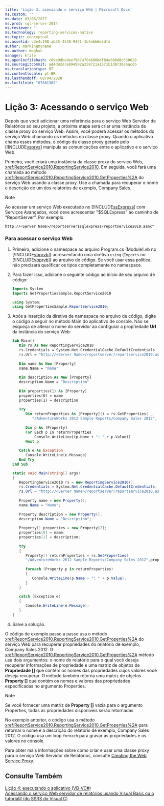 ```yaml
---
title: 'Lição 3: acessando o serviço Web | Microsoft Docs'
ms.custom: ''
ms.date: 03/06/2017
ms.prod: sql-server-2014
ms.reviewer: ''
ms.technology: reporting-services-native
ms.topic: conceptual
ms.assetid: c3e4c198-ab35-4548-9471-1b4e6b6e5dfd
author: markingmyname
ms.author: maghan
manager: kfile
ms.openlocfilehash: c69e0dbe9eef987a764686bdf84e68bd8c530628
ms.sourcegitcommit: ad4d92dce894592a259721a1571b1d8736abacdb
ms.translationtype: MT
ms.contentlocale: pt-BR
ms.lasthandoff: 08/04/2020
ms.locfileid: "87681302"
---
```

# <a name="lesson-3-accessing-the-web-service"></a>Lição 3: Acessando o serviço Web
  Depois que você adicionar uma referência para o serviço Web Servidor de Relatórios ao seu projeto, a próxima etapa será criar uma instância da classe proxy do serviço Web. Assim, você poderá acessar os métodos do serviço Web chamando os métodos na classe proxy. Quando o aplicativo chama esses métodos, o código da classe proxy gerado pelo [!INCLUDE[vsprvs](../includes/vsprvs-md.md)] manipula as comunicações entre o aplicativo e o serviço Web.  
  
 Primeiro, você criará uma instância da classe proxy do serviço Web, <xref:ReportService2010.ReportingService2010>. Em seguida, você fará uma chamada ao método <xref:ReportService2010.ReportingService2010.GetProperties%2A> do serviço Web usando a classe proxy. Use a chamada para recuperar o nome e descrição de um dos relatórios de exemplo, Company Sales.  
  
> [!NOTE]  
>  Ao acessar um serviço Web executado no [!INCLUDE[ssExpress](../includes/ssexpress-md.md)] com Serviços Avançados, você deve acrescentar "$SQLExpress" ao caminho de "ReportServer". Por exemplo:  
>   
>  `http://<Server Name>/reportserver$sqlexpress/reportservice2010.asmx"`  
  
### <a name="to-access-the-web-service"></a>Para acessar o serviço Web  
  
1.  Primeiro, adicione o namespace ao arquivo Program.cs (Module1.vb no [!INCLUDE[vbprvb](../includes/vbprvb-md.md)]) acrescentando uma diretiva `using` (`Imports` no [!INCLUDE[vbprvb](../includes/vbprvb-md.md)]) ao arquivo de código. Se você usar essa política, não precisará qualificar os tipos completamente no namespace.  
  
2.  Para fazer isso, adicione o seguinte código ao início de seu arquivo de código:  
  
    ```vb  
    Imports System  
    Imports GetPropertiesSample.ReportService2010  
    ```  
  
    ```csharp  
    using System;  
    using GetPropertiesSample.ReportService2010;  
    ```  
  
3.  Após a inserção da diretiva de namespace no arquivo de código, digite o código a seguir no método Main do aplicativo de console. Não se esqueça de alterar o nome do servidor ao configurar a propriedade **Url** da instância do serviço Web:  
  
    ```vb  
    Sub Main()  
       Dim rs As New ReportingService2010  
       rs.Credentials = System.Net.CredentialCache.DefaultCredentials  
       rs.Url = "http://<Server Name>/reportserver/reportservice2010.asmx"  
  
       Dim name As New [Property]  
       name.Name = "Name"  
  
       Dim description As New [Property]  
       description.Name = "Description"  
  
       Dim properties(1) As [Property]  
       properties(0) = name  
       properties(1) = description  
  
       Try  
          Dim returnProperties As [Property]() = rs.GetProperties( _  
             "/AdventureWorks 2012 Sample Reports/Company Sales 2012", properties)  
  
          Dim p As [Property]  
          For Each p In returnProperties  
              Console.WriteLine((p.Name + ": " + p.Value))  
          Next p  
  
       Catch e As Exception  
          Console.WriteLine(e.Message)  
       End Try  
    End Sub  
    ```  
  
    ```csharp  
    static void Main(string[] args)  
    {  
       ReportingService2010 rs = new ReportingService2010();  
       rs.Credentials = System.Net.CredentialCache.DefaultCredentials;  
       rs.Url = "http://<Server Name>/reportserver/reportservice2010.asmx";  
  
       Property name = new Property();  
       name.Name = "Name";  
  
       Property description = new Property();  
       description.Name = "Description";  
  
       Property[] properties = new Property[2];  
       properties[0] = name;  
       properties[1] = description;  
  
       try  
       {  
          Property[] returnProperties = rs.GetProperties(  
          "/AdventureWorks 2012 Sample Reports/Company Sales 2012",properties);  
  
          foreach (Property p in returnProperties)  
          {  
             Console.WriteLine(p.Name + ": " + p.Value);  
          }  
       }  
  
       catch (Exception e)  
       {  
          Console.WriteLine(e.Message);  
       }  
    }  
    ```  
  
4.  Salve a solução.  
  
 O código de exemplo passo a passo usa o método <xref:ReportService2010.ReportingService2010.GetProperties%2A> do serviço Web para recuperar propriedades do relatório de exemplo, Company Sales 2012. O <xref:ReportService2010.ReportingService2010.GetProperties%2A> método usa dois argumentos: o nome do relatório para o qual você deseja recuperar informações de propriedade e uma matriz de objetos de **Propriedade []** que contém os nomes das propriedades cujos valores você deseja recuperar. O método também retorna uma matriz de objetos **Property []** que contém os nomes e valores das propriedades especificadas no argumento Properties.  
  
> [!NOTE]  
>  Se você fornecer uma matriz de **Property []** vazia para o argumento Properties, todas as propriedades disponíveis serão retornadas.  
  
 No exemplo anterior, o código usa o método <xref:ReportService2010.ReportingService2010.GetProperties%2A> para retornar o nome e a descrição do relatório de exemplo, Company Sales 2012. O código usa um loop `foreach` para gravar as propriedades e os valores no console.  
  
 Para obter mais informações sobre como criar e usar uma classe proxy para o serviço Web Servidor de Relatórios, consulte [Creating the Web Service Proxy](../reporting-services/report-server-web-service/net-framework/creating-the-web-service-proxy.md).  
  
## <a name="see-also"></a>Consulte Também  
 [Lição 4: executando o aplicativo &#40;VB-VC&#35;&#41;](../../2014/tutorials/lesson-4-running-the-application-vb-vcsharp.md)   
 [Acessando o serviço Web servidor de relatórios usando Visual Basic ou o tutorial&#35; &#40;do SSRS do Visual C&#41;](../../2014/tutorials/access-report-server-web-service-vb-vcsharp-ssrs-tutorial.md)  
  
  
